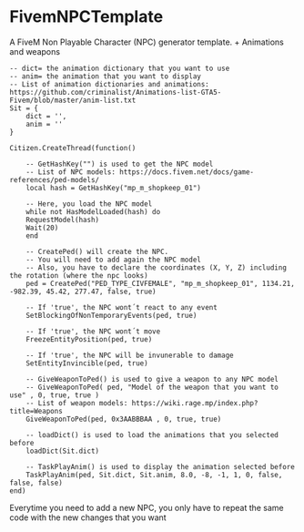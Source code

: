 # FivemNPCTemplate
A FiveM Non Playable Character (NPC) generator template. + Animations and weapons 

    -- dict= the animation dictionary that you want to use
    -- anim= the animation that you want to display
    -- List of animation dictionaries and animations: https://github.com/criminalist/Animations-list-GTA5-Fivem/blob/master/anim-list.txt
    Sit = {
        dict = '',
        anim = ''
    }

    Citizen.CreateThread(function()

        -- GetHashKey("") is used to get the NPC model
        -- List of NPC models: https://docs.fivem.net/docs/game-references/ped-models/
        local hash = GetHashKey("mp_m_shopkeep_01")
    
        -- Here, you load the NPC model
        while not HasModelLoaded(hash) do
        RequestModel(hash)
        Wait(20)
        end
    
        -- CreatePed() will create the NPC.
        -- You will need to add again the NPC model
        -- Also, you have to declare the coordinates (X, Y, Z) including the rotation (where the npc looks)
        ped = CreatePed("PED_TYPE_CIVFEMALE", "mp_m_shopkeep_01", 1134.21, -982.39, 45.42, 277.47, false, true)
    
        -- If 'true', the NPC wont´t react to any event
        SetBlockingOfNonTemporaryEvents(ped, true)
    
        -- If 'true', the NPC wont´t move
        FreezeEntityPosition(ped, true)
    
        -- If 'true', the NPC will be invunerable to damage
        SetEntityInvincible(ped, true)
    
        -- GiveWeaponToPed() is used to give a weapon to any NPC model
        -- GiveWeaponToPed( ped, "Model of the weapon that you want to use" , 0, true, true )
        -- List of weapon models: https://wiki.rage.mp/index.php?title=Weapons
        GiveWeaponToPed(ped, 0x3AABBBAA , 0, true, true)
    
        -- loadDict() is used to load the animations that you selected before
        loadDict(Sit.dict)
    
        -- TaskPlayAnim() is used to display the animation selected before
        TaskPlayAnim(ped, Sit.dict, Sit.anim, 8.0, -8, -1, 1, 0, false, false, false)
    end)
    
Everytime you need to add a new NPC, you only have to repeat the same code with the new changes that you want

